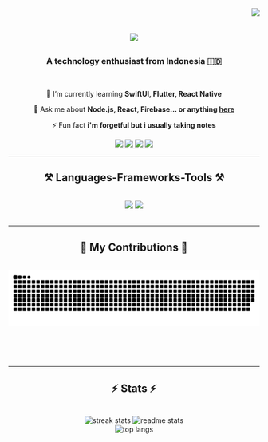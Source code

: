 <img align="right" src="https://visitor-badge.laobi.icu/badge?page_id=akbarekaputra01.akbarekaputra01" />

<h1 align="center">
    <img src="https://readme-typing-svg.herokuapp.com/?font=Righteous&size=35&center=true&vCenter=true&width=500&height=70&duration=4000&lines=Hi+There!+👋;+I'm+Akbar+Eka+Putra!;" />
</h1>

<h3 align="center">A technology enthusiast from Indonesia 🇮🇩</h3>

<br/>

<div align="center">
 
 <!-- 🔭 I’m currently working on **...** -->
 
 🌱 I’m currently learning **SwiftUI, Flutter, React Native**

💬 Ask me about **Node.js, React, Firebase... or anything [here](https://github.com/akbarekaputra01/akbarekaputra01/issues)**

⚡ Fun fact **i'm forgetful but i usually taking notes**

 </div>
 
<div align="center"> 
  <a href="mailto:akbarekaputra01@gmail.com">
    <img src="https://img.shields.io/badge/Gmail-333333?style=for-the-badge&logo=gmail&logoColor=red" />
  </a>
  <a href="https://www.linkedin.com/in/akbar-eka-putra-82a468243/" target="_blank">
    <img src="https://img.shields.io/badge/LinkedIn-0077B5?style=for-the-badge&logo=linkedin&logoColor=white" target="_blank" />
  </a>
  <a href="https://akbarekaputra01-portfolio.vercel.app" target="_blank">
     <img src="https://img.shields.io/badge/Portfolio-FF5722?style=for-the-badge&logo=todoist&logoColor=white" target="_blank" />
  </a>
  <a href="https://www.instagram.com/akbarekaputra01/" target="_blank">
    <img src="https://img.shields.io/badge/Instagram-8E24AA?style=for-the-badge&logo=instagram&logoColor=white" target="_blank" />
  </a>
</div>

 <hr/>
 
<h2 align="center">⚒️ Languages-Frameworks-Tools ⚒️</h2>
<br/>
<div align="center">
    <img src="https://skillicons.dev/icons?i=vscode,html,css,js,ts,php,bootstrap,tailwind,github,git,arduino,cpp" />
    <img src="https://skillicons.dev/icons?i=react,npm,yarn,nodejs,express,mysql,next,nest,flutter,firebase,swift,c" /><br>
</div>

<br/>
<hr/>

<div align="center">
  <h2>🐍 My Contributions 🐍</h2>
  <br>
  <img alt="snake eating my contributions" src="https://raw.githubusercontent.com/akbarekaputra01/akbarekaputra01/output/github-contribution-grid-snake.svg" />
  
  <br/><br/><br/>
</div>

<hr/>

<h2 align="center">⚡ Stats ⚡</h2>
<br>
<div align=center>
  <img width=390 src="https://streak-stats.demolab.com/?user=akbarekaputra01&count_private=true&theme=react&border_radius=10" alt="streak stats"/>
  <img width=390 src="https://github-readme-stats.vercel.app/api?username=akbarekaputra01&count_private=true&show_icons=true&theme=react&rank_icon=github&border_radius=10" alt="readme stats" />
  <br/>
  <img width=325 align="center" src="https://github-readme-stats.vercel.app/api/top-langs/?username=akbarekaputra01&hide=HTML&langs_count=8&layout=compact&theme=react&border_radius=10&size_weight=0.5&count_weight=0.5&exclude_repo=github-readme-stats" alt="top langs" />
</div>

<br/><br/>

<!-- <hr/>

<br/>

<div align="center">
<a href='buymeacoffee.com/akbarekaputra01' target='_blank'><img height='64' style='border:0px;height:64px;' src='https://storage.ko-fi.com/cdn/kofi1.png?v=3' border='0' alt='Buy Me a Coffee at ko-fi.com' /></a>
</div> -->

<br/>
